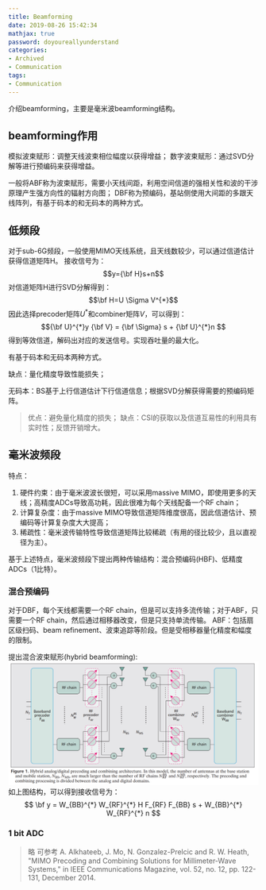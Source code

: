 ```yaml
---
title: Beamforming
date: 2019-08-26 15:42:34
mathjax: true
password: doyoureallyunderstand
categories:
- Archived
- Communication
tags:
- Communication
---
```


介绍beamforming，主要是毫米波beamforming结构。

<!--more-->

## beamforming作用
模拟波束赋形：调整天线波束相位幅度以获得增益；
数字波束赋形：通过SVD分解等进行预编码来获得增益。

一般将ABF称为波束赋形，需要小天线间距，利用空间信道的强相关性和波的干涉原理产生强方向性的辐射方向图；
DBF称为预编码，基站侧使用大间距的多跟天线阵列，有基于码本的和无码本的两种方式。

## 低频段
对于sub-6G频段，一般使用MIMO天线系统，且天线数较少，可以通过信道估计获得信道矩阵H。
接收信号为：
$$y={\bf H}s+n$$
对信道矩阵H进行SVD分解得到：
$$\bf H=U \Sigma V^{*}$$
因此选择precoder矩阵$U^{*}$和combiner矩阵$V$，可以得到：
$${\bf U}^{*}y {\bf V} = {\bf \Sigma} s + {\bf U}^{*}n $$
得到等效信道，解码出对应的发送信号。实现吞吐量的最大化。

有基于码本和无码本两种方式。

缺点：量化精度导致性能损失；

无码本：BS基于上行信道估计下行信道信息；根据SVD分解获得需要的预编码矩阵。
>优点：避免量化精度的损失；
缺点：CSI的获取以及信道互易性的利用具有实时性；反馈开销增大。

## 毫米波频段
特点：
1. 硬件约束：由于毫米波波长很短，可以采用massive MIMO，即使用更多的天线；高精度ADCs导致高功耗，因此很难为每个天线配备一个RF chain；
2. 计算复杂度：由于massive MIMO导致信道矩阵维度很高，因此信道估计、预编码等计算复杂度大大提高；
3. 稀疏性：毫米波传输特性导致信道矩阵比较稀疏（有用的径比较少，且以直视径为主）。

基于上述特点，毫米波频段下提出两种传输结构：混合预编码(HBF)、低精度ADCs（1比特）。

### 混合预编码
对于DBF，每个天线都需要一个RF chain，但是可以支持多流传输；对于ABF，只需要一个RF chain，然后通过相移器改变，但是只支持单流传输。
ABF：包括扇区级扫码、beam refinement、波束追踪等阶段。但是受相移器量化精度和幅度的限制。

提出混合波束赋形(hybrid beamforming):
![HBF architecture](Beamforming/HBFarchitecture.png)
如上图结构，可以得到接收信号为：
$$ \bf y = W_{BB}^{*} W_{RF}^{*} H F_{RF} F_{BB} s + W_{BB}^{*} W_{RF}^{*} n $$


### 1 bit ADC
>略  可参考 A. Alkhateeb, J. Mo, N. Gonzalez-Prelcic and R. W. Heath, "MIMO Precoding and Combining Solutions for Millimeter-Wave Systems," in IEEE Communications Magazine, vol. 52, no. 12, pp. 122-131, December 2014.


